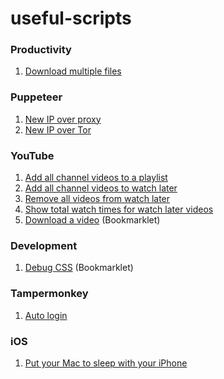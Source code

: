 # useful-scripts

### Productivity

1. [Download multiple files](productivity/download-multiple-files.js)

### Puppeteer

1. [New IP over proxy](puppeteer/new-ip-over-proxy.js)
2. [New IP over Tor](puppeteer/new-ip-over-tor.js)

### YouTube

1. [Add all channel videos to a playlist](youtube/add-all-channel-videos-to-a-playlist.js)
2. [Add all channel videos to watch later](youtube/add-all-channel-videos-to-watch-later.js)
3. [Remove all videos from watch later](youtube/remove-all-videos-from-watch-later.js)
4. [Show total watch times for watch later videos](youtube/show-total-watch-times-for-watch-later-videos.js)
5. [Download a video](youtube/download-a-video.js) (Bookmarklet)

### Development

1. [Debug CSS](development/debug-css.js) (Bookmarklet)

### Tampermonkey

1. [Auto login](tampermonkey/auto-login.js)

### iOS

1. [Put your Mac to sleep with your iPhone](ios/put-your-mac-to-sleep-with-iphone.md)
